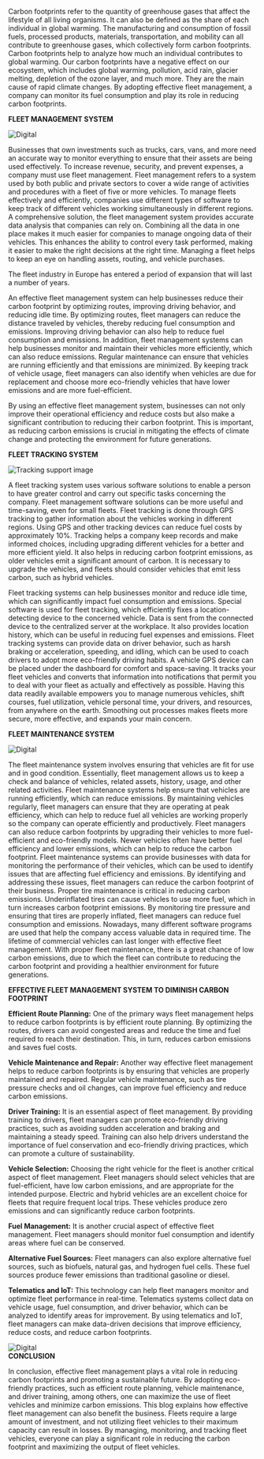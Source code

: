 Carbon footprints refer to the quantity of greenhouse gases that affect the lifestyle of all living organisms. It can also be defined as the share of each individual in global warming. The manufacturing and consumption of fossil fuels, processed products, materials, transportation, and mobility can all contribute to greenhouse gases, which collectively form carbon footprints. Carbon footprints help to analyze how much an individual contributes to global warming. Our carbon footprints have a negative effect on our ecosystem, which includes global warming, pollution, acid rain, glacier melting, depletion of the ozone layer, and much more. They are the main cause of rapid climate changes. By adopting effective fleet management, a company can monitor its fuel consumption and play its role in reducing carbon footprints.

**FLEET MANAGEMENT SYSTEM**

![Digital](/images/blog/Picture_2.png)

Businesses that own investments such as trucks, cars, vans, and more need an accurate way to monitor everything to ensure that their assets are being used effectively. To increase revenue, security, and prevent expenses, a company must use fleet management. Fleet management refers to a system used by both public and private sectors to cover a wide range of activities and procedures with a fleet of five or more vehicles. To manage fleets effectively and efficiently, companies use different types of software to keep track of different vehicles working simultaneously in different regions. A comprehensive solution, the fleet management system provides accurate data analysis that companies can rely on. Combining all the data in one place makes it much easier for companies to manage ongoing data of their vehicles. This enhances the ability to control every task performed, making it easier to make the right decisions at the right time. Managing a fleet helps to keep an eye on handling assets, routing, and vehicle purchases.

The fleet industry in Europe has entered a period of expansion that will last a number of years.

An effective fleet management system can help businesses reduce their carbon footprint by optimizing routes, improving driving behavior, and reducing idle time. By optimizing routes, fleet managers can reduce the distance traveled by vehicles, thereby reducing fuel consumption and emissions. Improving driving behavior can also help to reduce fuel consumption and emissions. In addition, fleet management systems can help businesses monitor and maintain their vehicles more efficiently, which can also reduce emissions. Regular maintenance can ensure that vehicles are running efficiently and that emissions are minimized. By keeping track of vehicle usage, fleet managers can also identify when vehicles are due for replacement and choose more eco-friendly vehicles that have lower emissions and are more fuel-efficient.

By using an effective fleet management system, businesses can not only improve their operational efficiency and reduce costs but also make a significant contribution to reducing their carbon footprint. This is important, as reducing carbon emissions is crucial in mitigating the effects of climate change and protecting the environment for future generations.

**FLEET TRACKING SYSTEM**

![Tracking support image](/images/blog/Picture_1.png)

A fleet tracking system uses various software solutions to enable a person to have greater control and carry out specific tasks concerning the company. Fleet management software solutions can be more useful and time-saving, even for small fleets. Fleet tracking is done through GPS tracking to gather information about the vehicles working in different regions. Using GPS and other tracking devices can reduce fuel costs by approximately 10%. Tracking helps a company keep records and make informed choices, including upgrading different vehicles for a better and more efficient yield. It also helps in reducing carbon footprint emissions, as older vehicles emit a significant amount of carbon. It is necessary to upgrade the vehicles, and fleets should consider vehicles that emit less carbon, such as hybrid vehicles.

Fleet tracking systems can help businesses monitor and reduce idle time, which can significantly impact fuel consumption and emissions. Special software is used for fleet tracking, which efficiently fixes a location-detecting device to the concerned vehicle. Data is sent from the connected device to the centralized server at the workplace. It also provides location history, which can be useful in reducing fuel expenses and emissions. Fleet tracking systems can provide data on driver behavior, such as harsh braking or acceleration, speeding, and idling, which can be used to coach drivers to adopt more eco-friendly driving habits. A vehicle GPS device can be placed under the dashboard for comfort and space-saving. It tracks your fleet vehicles and converts that information into notifications that permit you to deal with your fleet as actually and effectively as possible. Having this data readily available empowers you to manage numerous vehicles, shift courses, fuel utilization, vehicle personal time, your drivers, and resources, from anywhere on the earth. Smoothing out processes makes fleets more secure, more effective, and expands your main concern.

**FLEET MAINTENANCE SYSTEM**

![Digital](/images/blog/Picture3.png)

The fleet maintenance system involves ensuring that vehicles are fit for use and in good condition. Essentially, fleet management allows us to keep a check and balance of vehicles, related assets, history, usage, and other related activities. Fleet maintenance systems help ensure that vehicles are running efficiently, which can reduce emissions. By maintaining vehicles regularly, fleet managers can ensure that they are operating at peak efficiency, which can help to reduce fuel all vehicles are working properly so the company can operate efficiently and productively. Fleet managers can also reduce carbon footprints by upgrading their vehicles to more fuel-efficient and eco-friendly models. Newer vehicles often have better fuel efficiency and lower emissions, which can help to reduce the carbon footprint. Fleet maintenance systems can provide businesses with data for monitoring the performance of their vehicles, which can be used to identify issues that are affecting fuel efficiency and emissions. By identifying and addressing these issues, fleet managers can reduce the carbon footprint of their business. Proper tire maintenance is critical in reducing carbon emissions. Underinflated tires can cause vehicles to use more fuel, which in turn increases carbon footprint emissions. By monitoring tire pressure and ensuring that tires are properly inflated, fleet managers can reduce fuel consumption and emissions. Nowadays, many different software programs are used that help the company access valuable data in required time. The lifetime of commercial vehicles can last longer with effective fleet management. With proper fleet maintenance, there is a great chance of low carbon emissions, due to which the fleet can contribute to reducing the carbon footprint and providing a healthier environment for future generations.

**EFFECTIVE FLEET MANAGEMENT SYSTEM TO DIMINISH CARBON FOOTPRINT**

**Efficient Route Planning:** One of the primary ways fleet management helps to reduce carbon footprints is by efficient route planning. By optimizing the routes, drivers can avoid congested areas and reduce the time and fuel required to reach their destination. This, in turn, reduces carbon emissions and saves fuel costs.

**Vehicle Maintenance and Repair:** Another way effective fleet management helps to reduce carbon footprints is by ensuring that vehicles are properly maintained and repaired. Regular vehicle maintenance, such as tire pressure checks and oil changes, can improve fuel efficiency and reduce carbon emissions.

**Driver Training:** It is an essential aspect of fleet management. By providing training to drivers, fleet managers can promote eco-friendly driving practices, such as avoiding sudden acceleration and braking and maintaining a steady speed. Training can also help drivers understand the importance of fuel conservation and eco-friendly driving practices, which can promote a culture of sustainability.

**Vehicle Selection:** Choosing the right vehicle for the fleet is another critical aspect of fleet management. Fleet managers should select vehicles that are fuel-efficient, have low carbon emissions, and are appropriate for the intended purpose. Electric and hybrid vehicles are an excellent choice for fleets that require frequent local trips. These vehicles produce zero emissions and can significantly reduce carbon footprints.

**Fuel Management:** It is another crucial aspect of effective fleet management. Fleet managers should monitor fuel consumption and identify areas where fuel can be conserved.

**Alternative Fuel Sources:** Fleet managers can also explore alternative fuel sources, such as biofuels, natural gas, and hydrogen fuel cells. These fuel sources produce fewer emissions than traditional gasoline or diesel.

**Telematics and IoT:** This technology can help fleet managers monitor and optimize fleet performance in real-time. Telematics systems collect data on vehicle usage, fuel consumption, and driver behavior, which can be analyzed to identify areas for improvement. By using telematics and IoT, fleet managers can make data-driven decisions that improve efficiency, reduce costs, and reduce carbon footprints.

![Digital](/images/blog/Picture4.png)
\
**CONCLUSION**

In conclusion, effective fleet management plays a vital role in reducing carbon footprints and promoting a sustainable future. By adopting eco-friendly practices, such as efficient route planning, vehicle maintenance, and driver training, among others, one can maximize the use of fleet vehicles and minimize carbon emissions. This blog explains how effective fleet management can also benefit the business. Fleets require a large amount of investment, and not utilizing fleet vehicles to their maximum capacity can result in losses. By managing, monitoring, and tracking fleet vehicles, everyone can play a significant role in reducing the carbon footprint and maximizing the output of fleet vehicles.
